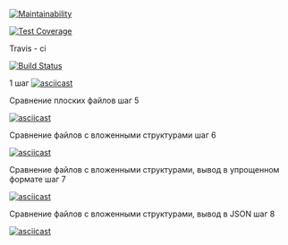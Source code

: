 [![Maintainability](https://api.codeclimate.com/v1/badges/7f24b294f6ddf75a8537/maintainability)](https://codeclimate.com/github/Topolun/python-project-lvl2/maintainability)

[![Test Coverage](https://api.codeclimate.com/v1/badges/7f24b294f6ddf75a8537/test_coverage)](https://codeclimate.com/github/Topolun/python-project-lvl2/test_coverage)

Travis - ci

[![Build Status](https://travis-ci.org/Topolun/python-project-lvl2.svg?branch=master)](https://travis-ci.org/Topolun/python-project-lvl2)

1 шаг
[![asciicast](https://asciinema.org/a/1ZMw227pu50WTmZt4eX7pXWPz.svg)](https://asciinema.org/a/1ZMw227pu50WTmZt4eX7pXWPz)

Сравнение плоских файлов шаг 5

[![asciicast](https://asciinema.org/a/PYUi9HzeLHJlCU7GueF9Xk65z.svg)](https://asciinema.org/a/PYUi9HzeLHJlCU7GueF9Xk65z)

Сравнение файлов с вложенными структурами шаг 6

[![asciicast](https://asciinema.org/a/IgEtwSbdyTNTVT0LdQCTMTvlv.svg)](https://asciinema.org/a/IgEtwSbdyTNTVT0LdQCTMTvlv)

Сравнение файлов с вложенными структурами, вывод в упрощенном формате шаг 7

[![asciicast](https://asciinema.org/a/idwz8M2KQ0VeusIFdd94QHSnk.svg)](https://asciinema.org/a/idwz8M2KQ0VeusIFdd94QHSnk)

Сравнение файлов с вложенными структурами, вывод в JSON шаг 8

[![asciicast](https://asciinema.org/a/qCGIUf6KGLs40nnsB1znrKf17.svg)](https://asciinema.org/a/qCGIUf6KGLs40nnsB1znrKf17)
